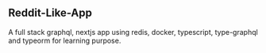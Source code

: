 ## Reddit-Like-App

A full stack graphql, nextjs app using redis, docker, typescript, type-graphql and typeorm for learning purpose.